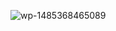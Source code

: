 ![wp-1485368465089](https://github.com/fernandoaxis/fernandoaxis/assets/159575977/c4ec02b6-fc79-4a28-b99e-74a8e22ad7d8)
